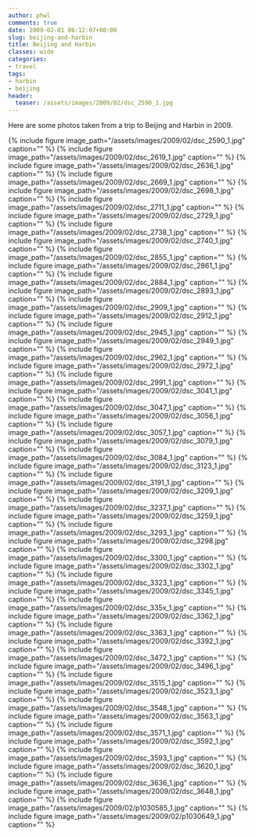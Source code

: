 ```yaml
---
author: phwl
comments: true
date: 2009-02-01 06:12:07+00:00
slug: beijing-and-harbin
title: Beijing and Harbin
classes: wide
categories:
- travel
tags:
- harbin
- beijing
header:
  teaser: /assets/images/2009/02/dsc_2590_1.jpg
---
```


Here are some photos taken from a trip to Beijing and Harbin in 2009.

{% include figure image_path="/assets/images/2009/02/dsc_2590_1.jpg" caption="" %}
{% include figure image_path="/assets/images/2009/02/dsc_2619_1.jpg" caption="" %}
{% include figure image_path="/assets/images/2009/02/dsc_2636_1.jpg" caption="" %}
{% include figure image_path="/assets/images/2009/02/dsc_2669_1.jpg" caption="" %}
{% include figure image_path="/assets/images/2009/02/dsc_2698_1.jpg" caption="" %}
{% include figure image_path="/assets/images/2009/02/dsc_2711_1.jpg" caption="" %}
{% include figure image_path="/assets/images/2009/02/dsc_2729_1.jpg" caption="" %}
{% include figure image_path="/assets/images/2009/02/dsc_2738_1.jpg" caption="" %}
{% include figure image_path="/assets/images/2009/02/dsc_2740_1.jpg" caption="" %}
{% include figure image_path="/assets/images/2009/02/dsc_2855_1.jpg" caption="" %}
{% include figure image_path="/assets/images/2009/02/dsc_2861_1.jpg" caption="" %}
{% include figure image_path="/assets/images/2009/02/dsc_2884_1.jpg" caption="" %}
{% include figure image_path="/assets/images/2009/02/dsc_2893_1.jpg" caption="" %}
{% include figure image_path="/assets/images/2009/02/dsc_2909_1.jpg" caption="" %}
{% include figure image_path="/assets/images/2009/02/dsc_2912_1.jpg" caption="" %}
{% include figure image_path="/assets/images/2009/02/dsc_2945_1.jpg" caption="" %}
{% include figure image_path="/assets/images/2009/02/dsc_2949_1.jpg" caption="" %}
{% include figure image_path="/assets/images/2009/02/dsc_2962_1.jpg" caption="" %}
{% include figure image_path="/assets/images/2009/02/dsc_2972_1.jpg" caption="" %}
{% include figure image_path="/assets/images/2009/02/dsc_2991_1.jpg" caption="" %}
{% include figure image_path="/assets/images/2009/02/dsc_3041_1.jpg" caption="" %}
{% include figure image_path="/assets/images/2009/02/dsc_3047_1.jpg" caption="" %}
{% include figure image_path="/assets/images/2009/02/dsc_3056_1.jpg" caption="" %}
{% include figure image_path="/assets/images/2009/02/dsc_3057_1.jpg" caption="" %}
{% include figure image_path="/assets/images/2009/02/dsc_3079_1.jpg" caption="" %}
{% include figure image_path="/assets/images/2009/02/dsc_3084_1.jpg" caption="" %}
{% include figure image_path="/assets/images/2009/02/dsc_3123_1.jpg" caption="" %}
{% include figure image_path="/assets/images/2009/02/dsc_3191_1.jpg" caption="" %}
{% include figure image_path="/assets/images/2009/02/dsc_3209_1.jpg" caption="" %}
{% include figure image_path="/assets/images/2009/02/dsc_3237_1.jpg" caption="" %}
{% include figure image_path="/assets/images/2009/02/dsc_3259_1.jpg" caption="" %}
{% include figure image_path="/assets/images/2009/02/dsc_3293_1.jpg" caption="" %}
{% include figure image_path="/assets/images/2009/02/dsc_3298.jpg" caption="" %}
{% include figure image_path="/assets/images/2009/02/dsc_3300_1.jpg" caption="" %}
{% include figure image_path="/assets/images/2009/02/dsc_3302_1.jpg" caption="" %}
{% include figure image_path="/assets/images/2009/02/dsc_3323_1.jpg" caption="" %}
{% include figure image_path="/assets/images/2009/02/dsc_3345_1.jpg" caption="" %}
{% include figure image_path="/assets/images/2009/02/dsc_335x_1.jpg" caption="" %}
{% include figure image_path="/assets/images/2009/02/dsc_3362_1.jpg" caption="" %}
{% include figure image_path="/assets/images/2009/02/dsc_3363_1.jpg" caption="" %}
{% include figure image_path="/assets/images/2009/02/dsc_3392_1.jpg" caption="" %}
{% include figure image_path="/assets/images/2009/02/dsc_3472_1.jpg" caption="" %}
{% include figure image_path="/assets/images/2009/02/dsc_3496_1.jpg" caption="" %}
{% include figure image_path="/assets/images/2009/02/dsc_3515_1.jpg" caption="" %}
{% include figure image_path="/assets/images/2009/02/dsc_3523_1.jpg" caption="" %}
{% include figure image_path="/assets/images/2009/02/dsc_3548_1.jpg" caption="" %}
{% include figure image_path="/assets/images/2009/02/dsc_3563_1.jpg" caption="" %}
{% include figure image_path="/assets/images/2009/02/dsc_3571_1.jpg" caption="" %}
{% include figure image_path="/assets/images/2009/02/dsc_3592_1.jpg" caption="" %}
{% include figure image_path="/assets/images/2009/02/dsc_3593_1.jpg" caption="" %}
{% include figure image_path="/assets/images/2009/02/dsc_3620_1.jpg" caption="" %}
{% include figure image_path="/assets/images/2009/02/dsc_3636_1.jpg" caption="" %}
{% include figure image_path="/assets/images/2009/02/dsc_3648_1.jpg" caption="" %}
{% include figure image_path="/assets/images/2009/02/p1030585_1.jpg" caption="" %}
{% include figure image_path="/assets/images/2009/02/p1030649_1.jpg" caption="" %}
